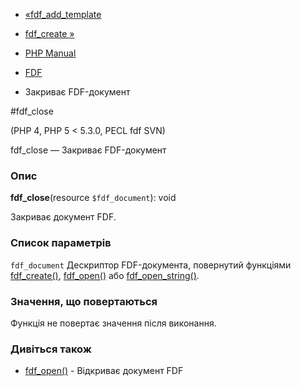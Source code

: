 - [«fdf_add_template](function.fdf-add-template.md)
- [fdf_create »](function.fdf-create.md)

- [PHP Manual](index.md)
- [FDF](ref.fdf.md)
- Закриває FDF-документ

#fdf_close

(PHP 4, PHP 5 \< 5.3.0, PECL fdf SVN)

fdf_close — Закриває FDF-документ

### Опис

**fdf_close**(resource `$fdf_document`): void

Закриває документ FDF.

### Список параметрів

`fdf_document`
Дескриптор FDF-документа, повернутий функціями
[fdf_create()](function.fdf-create.md),
[fdf_open()](function.fdf-open.md) або
[fdf_open_string()](function.fdf-open-string.md).

### Значення, що повертаються

Функція не повертає значення після виконання.

### Дивіться також

- [fdf_open()](function.fdf-open.md) - Відкриває документ FDF
